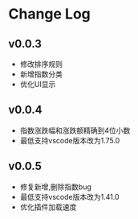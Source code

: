 # Change Log
## v0.0.3
* 修改排序规则
* 新增指数分类
* 优化UI显示

## v0.0.4
* 指数涨跌幅和涨跌额精确到4位小数
* 最低支持vscode版本改为1.75.0

## v0.0.5
* 修复新增,删除指数bug
* 最低支持vscode版本改为1.41.0
* 优化插件加载速度